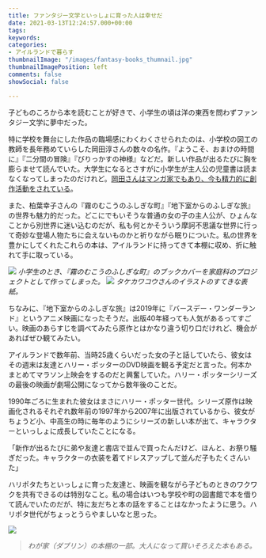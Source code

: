 ```yaml
---
title: ファンタジー文学といっしょに育った人は幸せだ
date: 2021-03-13T12:24:57.000+00:00
tags: 
keywords: 
categories:
- アイルランドで暮らす
thumbnailImage: "/images/fantasy-books_thumnail.jpg"
thumbnailImagePosition: left
comments: false
showSocial: false

---
```

子どものころから本を読むことが好きで、小学生の頃は洋の東西を問わずファンタジー文学に夢中だった。
<!--more-->
特に学校を舞台にした作品の臨場感にわくわくさせられたのは、小学校の図工の教師を長年務めていらした岡田淳さんの数々の名作。『ようこそ、おまけの時間に』『二分間の冒険』『びりっかすの神様』などだ。新しい作品が出るたびに胸を膨らませて読んでいた。大学生になるとさすがに小学生が主人公の児童書は読まなくなってしまったのだけれど。[岡田さんはマンガ家でもあり、今も精力的に創作活動をされている](https://www.facebook.com/pg/%E5%B2%A1%E7%94%B0-%E6%B7%B3-419219824792972/posts/ "岡田淳さんのFB")。

また、柏葉幸子さんの『霧のむこうのふしぎな町』『地下室からのふしぎな旅』の世界も魅力的だった。どこにでもいそうな普通の女の子の主人公が、ひょんなことから別世界に迷い込むのだが、私も何とかそういう摩訶不思議な世界に行って奇妙な登場人物たちに会えないものかと祈りながら眠りについた。私の世界を豊かにしてくれたこれらの本は、アイルランドに持ってきて本棚に収め、折に触れて手に取っている。

![](/images/fantasy-books-2.jpg) _小学生のとき、『霧のむこうのふしぎな町』のブックカバーを家庭科のプロジェクトとして作ってしまった。_
![](/images/fantasy-books-1.jpg)
_タケカワコウさんのイラストのすてきな表紙。_

ちなみに、『地下室からのふしぎな旅』は2019年に『バースデー・ワンダーランド』というアニメ映画になったそうだ。出版40年経っても人気があるってすごい。映画のあらすじを調べてみたら原作とはかなり違う切り口だけれど、機会があればぜひ観てみたい。

アイルランドで数年前、当時25歳くらいだった女の子と話していたら、彼女はその週末は友達とハリー・ポッターのDVD映画を観る予定だと言った。何本かまとめてマラソン上映会をするのだと興奮していた。ハリー・ポッターシリーズの最後の映画が劇場公開になってから数年後のことだ。

1990年ごろに生まれた彼女はまさにハリー・ポッター世代。シリーズ原作は映画化されるそれぞれ数年前の1997年から2007年に出版されているから、彼女がちょうど小、中高生の時に毎年のようにシリーズの新しい本が出て、キャラクターといっしょに成長していたことになる。

「新作が出るたびに弟や友達と書店で並んで買ったんだけど、ほんと、お祭り騒ぎだった。キャラクターの衣装を着てドレスアップして並んだ子もたくさんいた」

ハリポタたちといっしょに育った友達と、映画を観ながら子どものときのワクワクを共有できるのは特別なこと。私の場合はいつも学校や町の図書館で本を借りて読んでいたのだが、特に友だちと本の話をすることはなかったように思う。ハリポタ世代がちょっとうらやましいなと思った。

![](/images/fantasy-books-3.jpg)

> _わが家（ダブリン）の本棚の一部。大人になって買いそろえた本もある。_